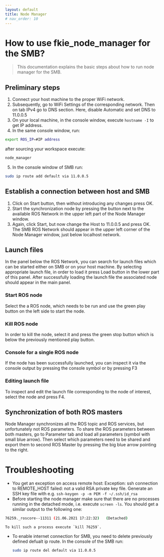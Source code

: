 ```yaml
---
layout: default
title: Node Manager
# nav_order: 10
---
```


# How to use fkie_node_manager for the SMB?
> This documentation explains the basic steps about how to run node manager for the SMB.

## Preliminary steps
1. Connect your host machine to the proper WiFi network.
2. Subsequently, go to WiFi Settings of the corresponding network. Then on tab IPv4 go to DNS section. Here, disable Automatic and set DNS to 11.0.0.5
3. On your local machine, in the console window, execute `hostname -I` to get IP address.
4. In the same console window, run:
```bash
export ROS_IP=#IP address
```
after sourcing your workspace execute:
```bash
node_manager
```
5. In the console window of SMB run:
```bash
sudo ip route add default via 11.0.0.5
```
## Establish a connection between host and SMB
1. Click on Start button, then without introducing any changes press OK.
2. Start the synchronization node by pressing the button next to the available ROS Network in the upper left part of the Node Manager window.
3. Again, click Start, but now change the Host to 11.0.0.5 and press OK. The SMB ROS Network should appear in the upper left corner of the Node Manager window, just below localhost network.


## Launch files
In the panel below the ROS Network, you can search for launch files which can be started either on SMB or on your host machine. By selecting appropriate launch file, in order to load it press Load button in the lower part of this panel. After successfully loading the launch file the associated node should appear in the main panel.

### Start ROS node
Select the a ROS node, which needs to be run and use the green play button on the left side to start the node.

### Kill ROS node
In order to kill the node, select it and press the green stop button which is below the previously mentioned play button.

### Console for a single ROS node
If the node has been successfully launched, you can inspect it via the console output by pressing the console symbol or by pressing F3

### Editing launch file
To inspect and edit the launch file corresponding to the node of interest, select the node and press F4.

## Synchronization of both ROS masters
Node Manager synchronizes all the ROS topic and ROS services, but unfortunately not ROS parameters. To share the ROS parameters between both masters, go to Parameter tab and load all parameters (symbol with small blue arrow). Then select which parameters need to be shared and export them to second ROS Master by pressing the big blue arrow pointing to the right.

# Troubleshooting
  - You get an exception on access remote host: Exception: ssh connection to REMOTE_HOST failed: not a valid RSA private key file. Generate an SSH key file with e.g. `ssh-keygen -p -m PEM -f ~/.ssh/id_rsa`
  - Before starting the node manager make sure that there are no processes running in the detached mode, i.e. execute `screen -ls`. You should get a similar output to the following one:
  ```bash
  76259._roscore--11311	(21.06.2021 17:22:32)	(Detached)
  ```
    To kill such a process execute `kill 76259`.
  - To enable internet connection for SMB, you need to delete previously defined defualt ip route. In the console of the SMB run:
    ```bash
    sudo ip route del default via 11.0.0.5
    ```
